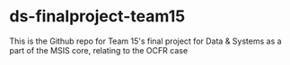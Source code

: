 # ds-finalproject-team15
This is the Github repo for Team 15's final project for Data &amp; Systems as a part of the MSIS core, relating to the OCFR case
